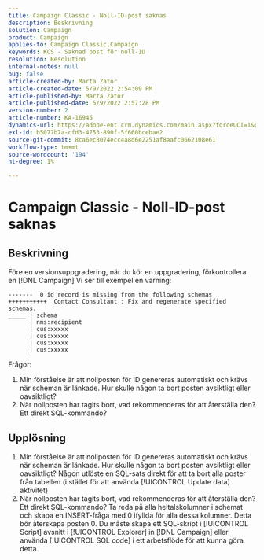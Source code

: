 ```yaml
---
title: Campaign Classic - Noll-ID-post saknas
description: Beskrivning
solution: Campaign
product: Campaign
applies-to: Campaign Classic,Campaign
keywords: KCS - Saknad post för noll-ID
resolution: Resolution
internal-notes: null
bug: false
article-created-by: Marta Zator
article-created-date: 5/9/2022 2:54:09 PM
article-published-by: Marta Zator
article-published-date: 5/9/2022 2:57:28 PM
version-number: 2
article-number: KA-16945
dynamics-url: https://adobe-ent.crm.dynamics.com/main.aspx?forceUCI=1&pagetype=entityrecord&etn=knowledgearticle&id=7692b4e0-a7cf-ec11-a7b5-0022480a8e40
exl-id: b5077b7a-cfd3-4753-890f-5f660bcebae2
source-git-commit: 8ca6ec8074ecc4a8d6e2251af8aafc0662108e61
workflow-type: tm+mt
source-wordcount: '194'
ht-degree: 1%

---
```


# Campaign Classic - Noll-ID-post saknas

## Beskrivning

Före en versionsuppgradering, när du kör en uppgradering, förkontrollera en [!DNL Campaign] Vi ser till exempel en varning:

```
-------  0 id record is missing from the following schemas
+++++++++++  Contact Consultant : Fix and regenerate specified schemas.
_____ | schema                  
      | nms:recipient           
      | cus:xxxxx     
      | cus:xxxxx        
      | cus:xxxxx       
      | cus:xxxxx            
```

Frågor:

1. Min förståelse är att nollposten för ID genereras automatiskt och krävs när scheman är länkade. Hur skulle någon ta bort posten avsiktligt eller oavsiktligt?
1. När nollposten har tagits bort, vad rekommenderas för att återställa den? Ett direkt SQL-kommando?

## Upplösning

1. Min förståelse är att nollposten för ID genereras automatiskt och krävs när scheman är länkade. Hur skulle någon ta bort posten avsiktligt eller oavsiktligt? Någon utlöste en SQL-sats direkt för att ta bort alla poster från tabellen (i stället för att använda [!UICONTROL Update data] aktivitet)
1. När nollposten har tagits bort, vad rekommenderas för att återställa den? Ett direkt SQL-kommando? Ta reda på alla heltalskolumner i schemat och skapa en INSERT-fråga med 0 ifyllda för alla dessa kolumner. Detta bör återskapa posten 0. Du måste skapa ett SQL-skript i [!UICONTROL Script] avsnitt i [!UICONTROL Explorer] in [!DNL Campaign] eller använda [!UICONTROL SQL code] i ett arbetsflöde för att kunna göra detta.
